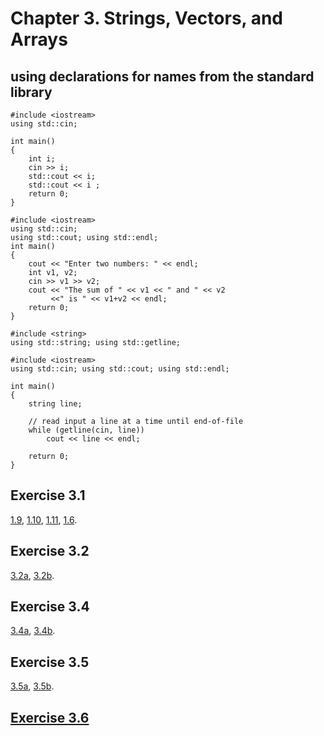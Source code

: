 # Chapter 3. Strings, Vectors, and Arrays
## using declarations for names from the standard library
```
#include <iostream>
using std::cin;

int main()
{
    int i;
    cin >> i;
    std::cout << i;
    std::cout << i ;
    return 0;
}
```
```
#include <iostream>
using std::cin;
using std::cout; using std::endl;
int main()
{
    cout << "Enter two numbers: " << endl;
    int v1, v2;
    cin >> v1 >> v2;
    cout << "The sum of " << v1 << " and " << v2
         <<" is " << v1+v2 << endl;
    return 0;
}
```

```
#include <string> 
using std::string; using std::getline;

#include <iostream> 
using std::cin; using std::cout; using std::endl;

int main() 
{
	string line;

	// read input a line at a time until end-of-file
	while (getline(cin, line))
		cout << line << endl;

	return 0;
}
```


## Exercise 3.1 
[1.9](https://github.com/Yiyiya/PrimerCPP/blob/master/Chapter03/1_9.cpp), 
[1.10](https://github.com/Yiyiya/PrimerCPP/blob/master/Chapter03/1_10.cpp),
[1.11](https://github.com/Yiyiya/PrimerCPP/blob/master/Chapter03/1_11.cpp),
[1.6](https://github.com/Yiyiya/PrimerCPP/blob/master/Chapter03/1_6.cpp).
## Exercise 3.2
[3.2a](https://github.com/Yiyiya/PrimerCPP/blob/master/Chapter03/3_02a.cpp),
[3.2b](https://github.com/Yiyiya/PrimerCPP/blob/master/Chapter03/3_02b.cpp).
## Exercise 3.4
[3.4a](https://github.com/Yiyiya/PrimerCPP/blob/master/Chapter03/3_04a.cpp),
[3.4b](https://github.com/Yiyiya/PrimerCPP/blob/master/Chapter03/3_04b.cpp).
## Exercise 3.5
[3.5a](https://github.com/Yiyiya/PrimerCPP/blob/master/Chapter03/3_05a.cpp),
[3.5b](https://github.com/Yiyiya/PrimerCPP/blob/master/Chapter03/3_05b.cpp).
## [Exercise 3.6](https://github.com/Yiyiya/PrimerCPP/blob/master/Chapter03/3_06.cpp)
